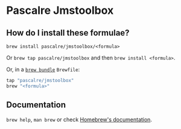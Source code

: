# Pascalre Jmstoolbox

## How do I install these formulae?

`brew install pascalre/jmstoolbox/<formula>`

Or `brew tap pascalre/jmstoolbox` and then `brew install <formula>`.

Or, in a [`brew bundle`](https://github.com/Homebrew/homebrew-bundle) `Brewfile`:

```ruby
tap "pascalre/jmstoolbox"
brew "<formula>"
```

## Documentation

`brew help`, `man brew` or check [Homebrew's documentation](https://docs.brew.sh).
